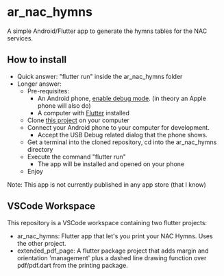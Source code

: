# ar_nac_hymns

A simple Android/Flutter app to generate the hymns tables for the NAC services.

## How to install

  - Quick answer: "flutter run" inside the ar_nac_hymns folder
  - Longer answer:
    - Pre-requisites:
        - An Android phone, [enable debug mode](https://www.howtogeek.com/129728/how-to-access-the-developer-options-menu-and-enable-usb-debugging-on-android-4.2/). (in theory an Apple phone will also do)
        - A computer with [Flutter](https://flutter.io/docs/get-started/install) installed 
    - Clone [this project](https://github.com/dofer404/nac_hymns) on your computer
    - Connect your Android phone to your computer for development.
        - Accept the USB Debug related dialog that the phone shows.
    - Get a terminal into the cloned repository, cd into the ar_nac_hymns directory
    - Execute the command "flutter run"
        - The app will be installed and opened on your phone
    - Enjoy

Note: This app is not currently published in any app store (that I know)

## VSCode Workspace

This repository is a VSCode workspace containing two flutter projects:
  - ar_nac_hymns: Flutter app that let's you print your NAC Hymns. Uses the other project.
  - extended_pdf_page: A flutter package project that adds margin and orientation 'management' plus a dashed line drawing function over pdf/pdf.dart from the printing package.